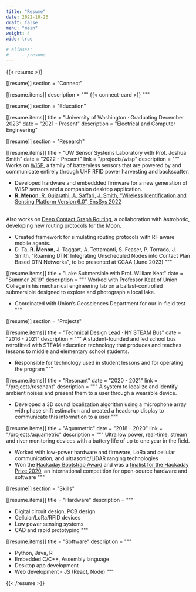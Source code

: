 ```yaml
---
title: "Resume"
date: 2022-10-26
draft: false
menu: "main"
weight: 4
wide: true

# aliases:
#     - /resume
---
```


{{< resume >}}

[[resume]]
section = "Connect"

[[resume.items]]
description = """
{{< connect-card >}}
"""

[[resume]]
section = "Education"

[[resume.items]]
title = "University of Washington · Graduating December 2023"
date = "2021 - Present"
description = "Electrical and Computer Engineering"

[[resume]]
section = "Research"

[[resume.items]]
title = "UW Sensor Systems Laboratory with Prof. Joshua Smith"
date = "2022 - Present"
link = "/projects/wisp"
description = """
Works on [WISP](https://www.rohanmenon.com/projects/wisp/), a family of batteryless sensors that are powered by and communicate entirely through UHF RFID power harvesting and backscatter.
- Developed hardware and embeddded firmware for a new generation of WISP sensors and a companion desktop application.
- [<b>R. Menon</b>, R. Gujarathi, A. Saffari, J. Smith, “Wireless Identification and Sensing Platform Version 6.0”, EnsSys 2022](https://dl.acm.org/doi/pdf/10.1145/3560905.3568109)
<br><br>

Also works on [Deep Contact Graph Routing](/projects/lunar-rover-networking), a collaboration with Astrobotic, developing new routing protocols for the Moon.
- Created framework for simulating routing protocols with RF aware mobile agents.
- D. Ta, <b>R. Menon</b>, J. Taggart, A. Tettamanti, S. Feaser, P. Torrado, J. Smith, "Roaming DTN: Integrating Unscheduled Nodes into Contact Plan Based DTN Networks", to be presented at CCAA (June 2023)
"""

[[resume.items]]
title = "Lake Submersible with Prof. William Keat"
date = "Summer 2019"
description = """
Worked with Professor Keat of Union College in his mechanical engineering lab on a ballast-controlled submersible designed to explore and photograph a local lake.
- Coordinated with Union’s Geosciences Department for our in-field test
"""


[[resume]]
section = "Projects"

[[resume.items]]
title = "Technical Design Lead · NY STEAM Bus"
date = "2016 - 2021"
description = """
A student-founded and led school bus retrofitted with STEAM education technology that produces and teaches lessons to middle and elementary school students.
- Responsible for technology used in student lessons and for operating the program
"""

[[resume.items]]
title = "Resonant"
date = "2020 - 2021"
link = "/projects/resonant"
description = """
A system to localize and identify ambient noises and present them to a user through a wearable device.
- Developed a 3D sound localization algorithm using a microphone array with phase shift estimation and created a heads-up display to communicate this information to a user
"""

[[resume.items]]
title = "Aquametric"
date = "2018 - 2020"
link = "/projects/aquametric"
description = """
Ultra low power, real-time, stream and river monitoring devices with a battery life of up to one year in the field.
- Worked with low-power hardware and firmware, LoRa and cellular communication, and ultrasonic/LiDAR ranging technologies
- Won the [Hackaday Bootstrap Award](https://hackaday.io/contest/171491-supplyframe-designlab-2020-hackaday-prize/log/181207-community-vote-bootstrap-winners) and was a [finalist for the Hackaday Prize 2020](https://hackaday.com/2020/09/14/finalists-announced-for-the-2020-hackaday-prize/), an international competition for open-source hardware and software
"""

[[resume]]
section = "Skills"

[[resume.items]]
title = "Hardware"
description = """
- Digital circuit design, PCB design
- Cellular/LoRa/RFID devices
- Low power sensing systems
- CAD and rapid prototyping
"""

[[resume.items]]
title = "Software"
description = """
- Python, Java, R
- Embedded C/C++, Assembly language
- Desktop app development
- Web development - JS (React, Node)
"""

{{< /resume >}}